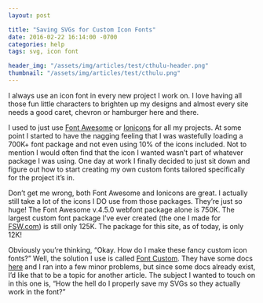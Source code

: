 ```yaml
---
layout: post

title: "Saving SVGs for Custom Icon Fonts"
date: 2016-02-22 16:14:00 -0700
categories: help
tags: svg, icon font

header_img: "/assets/img/articles/test/cthulu-header.png"
thumbnail: "/assets/img/articles/test/cthulu.png"
---
```


I always use an icon font in every new project I work on. I love having all those fun little characters to brighten up my designs and almost every site needs a good caret, chevron or hamburger here and there.

I used to just use [Font Awesome][font-awesome] or [Ionicons][ionicons] for all my projects. At some point I started to have the nagging feeling that I was wastefully loading a 700K+ font package and not even using 10% of the icons included. Not to mention I would often find that the icon I wanted wasn’t part of whatever package I was using. One day at work I finally decided to just sit down and figure out how to start creating my own custom fonts tailored specifically for the project it’s in.

Don’t get me wrong, both Font Awesome and Ionicons are great. I actually still take a lot of the icons I DO use from those packages. They’re just so huge! The Font Awesome  v.4.5.0 webfont package alone is 750K. The largest custom font package I’ve ever created (the one I made for [FSW.com][fsw-com]) is still only 125K. The package for this site, as of today, is only 12K!

Obviously you’re thinking, “Okay. How do I make these fancy custom icon fonts?” Well, the solution I use is called [Font Custom][font-custom]. They have some docs [here][font-custom] and I ran into a few minor problems, but since some docs already exist, I’d like that to be a topic for another article. The subject I wanted to touch on in this one is, “How the hell do I properly save my SVGs so they actually work in the font?”



[font-awesome]: http://fortawesome.github.io/Font-Awesome/
[ionicons]: http://ionicons.com/
[fsw-com]: http://fsw.com/
[font-custom]: http://fontcustom.github.io/fontcustom/
